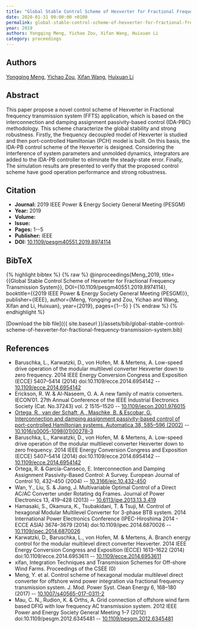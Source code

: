 ```yaml
---
title: "Global Stable Control Scheme of Hexverter for Fractional Frequency Transmission System"
date: 2020-01-31 00:00:00 +0100
permalink: global-stable-control-scheme-of-hexverter-for-fractional-frequency-transmission-system
year: 2019
authors: Yongqing Meng, Yichao Zou, Xifan Wang, Huixuan Li
category: proceedings
---
```

 
## Authors
[Yongqing Meng](authors/yongqing-meng), [Yichao Zou](authors/yichao-zou), [Xifan Wang](authors/xifan-wang), [Huixuan Li](authors/huixuan-li)
 
## Abstract
This paper propose a novel control scheme of Hexverter in Fractional frequency transmission system (FFTS) application, which is based on the interconnection and damping assignment passivity-based control (IDA-PBC) methodology. This scheme characterize the global stability and strong robustness. Firstly, the frequency decoupled model of Hexverter is studied and then port-controlled Hamiltonian (PCH) model is built. On this basis, the IDA-PB control scheme of the Hexverter is designed. Considering the interference of system parameters and unmolded dynamics, integrators are added to the IDA-PB controller to eliminate the steady-state error. Finally, The simulation results are presented to verify that the proposed control scheme have good operation performance and strong robustness.
 
## Citation
- **Journal:** 2019 IEEE Power &amp; Energy Society General Meeting (PESGM)
- **Year:** 2019
- **Volume:** 
- **Issue:** 
- **Pages:** 1--5
- **Publisher:** IEEE
- **DOI:** [10.1109/pesgm40551.2019.8974114](https://doi.org/10.1109/pesgm40551.2019.8974114)
 
## BibTeX
{% highlight bibtex %}
{% raw %}
@inproceedings{Meng_2019,
  title={{Global Stable Control Scheme of Hexverter for Fractional Frequency Transmission System}},
  DOI={10.1109/pesgm40551.2019.8974114},
  booktitle={{2019 IEEE Power &amp; Energy Society General Meeting (PESGM)}},
  publisher={IEEE},
  author={Meng, Yongqing and Zou, Yichao and Wang, Xifan and Li, Huixuan},
  year={2019},
  pages={1--5}
}
{% endraw %}
{% endhighlight %}
 
[Download the bib file]({{ site.baseurl }}/assets/bib/global-stable-control-scheme-of-hexverter-for-fractional-frequency-transmission-system.bib)
 
## References
- Baruschka, L., Karwatzki, D., von Hofen, M. & Mertens, A. Low-speed drive operation of the modular multilevel converter Hexverter down to zero frequency. 2014 IEEE Energy Conversion Congress and Exposition (ECCE) 5407–5414 (2014) doi:10.1109/ecce.2014.6954142 -- [10.1109/ecce.2014.6954142](https://doi.org/10.1109/ecce.2014.6954142)
- Erickson, R. W. & Al-Naseem, O. A. A new family of matrix converters. IECON’01. 27th Annual Conference of the IEEE Industrial Electronics Society (Cat. No.37243) vol. 2 1515–1520 -- [10.1109/iecon.2001.976015](https://doi.org/10.1109/iecon.2001.976015)
- [Ortega, R., van der Schaft, A., Maschke, B. & Escobar, G. Interconnection and damping assignment passivity-based control of port-controlled Hamiltonian systems. Automatica 38, 585–596 (2002)](interconnection-and-damping-assignment-passivity-based-control-of-port-controlled-hamiltonian-systems) -- [10.1016/s0005-1098(01)00278-3](https://doi.org/10.1016/s0005-1098(01)00278-3)
- Baruschka, L., Karwatzki, D., von Hofen, M. & Mertens, A. Low-speed drive operation of the modular multilevel converter Hexverter down to zero frequency. 2014 IEEE Energy Conversion Congress and Exposition (ECCE) 5407–5414 (2014) doi:10.1109/ecce.2014.6954142 -- [10.1109/ecce.2014.6954142](https://doi.org/10.1109/ecce.2014.6954142)
- Ortega, R. & García-Canseco, E. Interconnection and Damping Assignment Passivity-Based Control: A Survey. European Journal of Control 10, 432–450 (2004) -- [10.3166/ejc.10.432-450](https://doi.org/10.3166/ejc.10.432-450)
- Wan, Y., Liu, S. & Jiang, J. Multivariable Optimal Control of a Direct AC/AC Converter under Rotating dq Frames. Journal of Power Electronics 13, 419–428 (2013) -- [10.6113/jpe.2013.13.3.419](https://doi.org/10.6113/jpe.2013.13.3.419)
- Hamasaki, S., Okamura, K., Tsubakidani, T. & Tsuji, M. Control of hexagonal Modular Multilevel Converter for 3-phase BTB system. 2014 International Power Electronics Conference (IPEC-Hiroshima 2014 - ECCE ASIA) 3674–3679 (2014) doi:10.1109/ipec.2014.6870026 -- [10.1109/ipec.2014.6870026](https://doi.org/10.1109/ipec.2014.6870026)
- Karwatzki, D., Baruschka, L., von Hofen, M. & Mertens, A. Branch energy control for the modular multilevel direct converter Hexverter. 2014 IEEE Energy Conversion Congress and Exposition (ECCE) 1613–1622 (2014) doi:10.1109/ecce.2014.6953611 -- [10.1109/ecce.2014.6953611](https://doi.org/10.1109/ecce.2014.6953611)
- xifan, Integration Techniques and Transmission Schemes for Off-shore Wind Farms. Proceedings of the CSEE (0)
- Meng, Y. et al. Control scheme of hexagonal modular multilevel direct converter for offshore wind power integration via fractional frequency transmission system. J. Mod. Power Syst. Clean Energy 6, 168–180 (2017) -- [10.1007/s40565-017-0311-2](https://doi.org/10.1007/s40565-017-0311-2)
- Mau, C. N., Rudion, K. & Orths, A. Grid connection of offshore wind farm based DFIG with low frequency AC transmission system. 2012 IEEE Power and Energy Society General Meeting 1–7 (2012) doi:10.1109/pesgm.2012.6345481 -- [10.1109/pesgm.2012.6345481](https://doi.org/10.1109/pesgm.2012.6345481)

